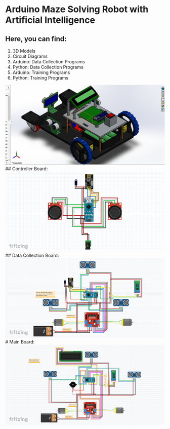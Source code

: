 # Arduino Maze Solving Robot with Artificial Intelligence
## Here, you can find:
<ol>
  <li>3D Models</li>
  <li>Circuit Diagrams</li>
  <li>Arduino: Data Collection Programs</li>
  <li>Python: Data Collection Programs</li>
  <li>Arduino: Training Programs</li>
  <li>Python: Training Programs</li>
</ol>
<img src="3D Models/3d-robot.png" />
## Controller Board:
<img src="Circuit Diagrams/controller_board.png" />
## Data Collection Board:
<img src="Circuit Diagrams/data_board.png" />
# Main Board:
<img src="Circuit Diagrams/board.png" />
